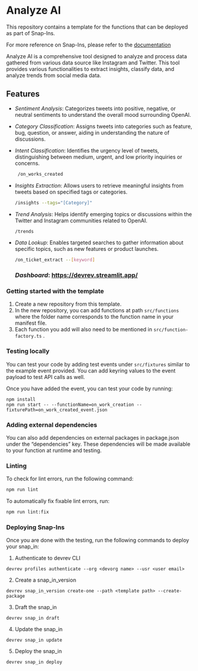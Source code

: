 # Analyze AI

This repository contains a template for the functions that can be deployed as
part of Snap-Ins.

For more reference on Snap-Ins, please refer to the [documentation](https://github.com/devrev/snap-in-docs)


Analyze AI is a comprehensive tool designed to analyze and process data gathered from various data source like Instagram and Twitter. This tool provides various functionalities to extract insights, classify data, and analyze trends from social media data.

## Features

- *Sentiment Analysis*: Categorizes tweets into positive, negative, or neutral sentiments to understand the overall mood surrounding OpenAI.
- *Category Classification*: Assigns tweets into categories such as feature, bug, question, or answer, aiding in understanding the nature of discussions.
- *Intent Classification*: Identifies the urgency level of tweets, distinguishing between medium, urgent, and low priority inquiries or concerns.
  ```bash
   /on_works_created
  ```
- *Insights Extraction*: Allows users to retrieve meaningful insights from tweets based on specified tags or categories.
     ```bash
   /insights --tags="[Category]"
     ```
- *Trend Analysis*: Helps identify emerging topics or discussions within the Twitter and Instagram communities related to OpenAI.
   ```bash
   /trends
    ```
- *Data Lookup*: Enables targeted searches to gather information about specific topics, such as new features or product launches.
   ```bash
   /on_ticket_extract --[keyword]
   ```

  ### *Dashboard*: https://devrev.streamlit.app/

### Getting started with the template
1. Create a new repository from this template.
2. In the new repository, you can add functions at path `src/functions` where the folder name corresponds to the function name in your manifest file.
3. Each function you add will also need to be mentioned in `src/function-factory.ts` .

### Testing locally
You can test your code by adding test events under `src/fixtures` similar to the example event provided. You can add keyring values to the event payload to test API calls as well.

Once you have added the event, you can test your code by running:
```
npm install
npm run start -- --functionName=on_work_creation --fixturePath=on_work_created_event.json
```

### Adding external dependencies
You can also add dependencies on external packages in package.json under the “dependencies” key. These dependencies will be made available to your function at runtime and testing.

### Linting

To check for lint errors, run the following command:

```bash
npm run lint
```

To automatically fix fixable lint errors, run:

```bash
npm run lint:fix
```

### Deploying Snap-Ins
Once you are done with the testing, run the following commands to deploy your snap_in:

1. Authenticate to devrev CLI
```
devrev profiles authenticate --org <devorg name> --usr <user email>
```
2. Create a snap_in_version
```
devrev snap_in_version create-one --path <template path> --create-package
```
3. Draft the snap_in
```
devrev snap_in draft
```
4. Update the snap_in
```
devrev snap_in update
```
5. Deploy the snap_in
```
devrev snap_in deploy
```
